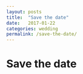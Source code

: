 ```yaml
---
layout: posts
title:  "Save the date"
date:   2017-01-22
categories: wedding
permalink: /save-the-date/
---
```


# Save the date
